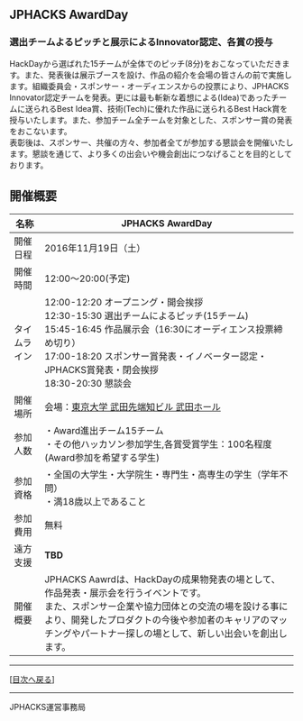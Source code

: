 ## JPHACKS AwardDay
### 選出チームよるピッチと展示によるInnovator認定、各賞の授与
HackDayから選ばれた15チームが全体でのピッチ(8分)をおこなっていただきます。また、発表後は展示ブースを設け、作品の紹介を会場の皆さんの前で実施します。組織委員会・スポンサー・オーディエンスからの投票により、JPHACKS Innovator認定チームを発表。更には最も斬新な着想による(Idea)であったチームに送られるBest Idea賞、技術(Tech)に優れた作品に送られるBest Hack賞を授与いたします。また、参加チーム全チームを対象とした、スポンサー賞の発表をおこないます。  
表彰後は、スポンサー、共催の方々、参加者全てが参加する懇談会を開催いたします。懇談を通じて、より多くの出会いや機会創出につなげることを目的としております。

## 開催概要
|名称|JPHACKS AwardDay|
|---|---|
|開催日程|2016年11月19日（土）|
|開催時間|12:00〜20:00(予定)|
|タイムライン|12:00-12:20	オープニング・開会挨拶<br>12:30-15:30  選出チームによるピッチ(15チーム)<br>15:45-16:45  作品展示会（16:30にオーディエンス投票締め切り）<br>17:00-18:20  スポンサー賞発表・イノベーター認定・JPHACKS賞発表・閉会挨拶<br>18:30-20:30	懇談会<br>|
|開催場所|会場：[東京大学 武田先端知ビル 武田ホール](http://www.u-tokyo.ac.jp/campusmap/cam01_04_16_j.html)|
|参加人数|・Award進出チーム15チーム<br>・その他ハッカソン参加学生,各賞受賞学生：100名程度(Award参加を希望する学生)|
|参加資格|・全国の大学生・大学院生・専門生・高専生の学生（学年不問）<br>・満18歳以上であること|
|参加費用|無料|
|遠方支援|**TBD**|
|開催概要|JPHACKS Aawrdは、HackDayの成果物発表の場として、作品発表・展示会を行うイベントです。<br>また、スポンサー企業や協力団体との交流の場を設ける事により、開発したプロダクトの今後や参加者のキャリアのマッチングやパートナー探しの場として、新しい出会いを創出します。|


--------------
[[目次へ戻る](../README.md)]

----
JPHACKS運営事務局
